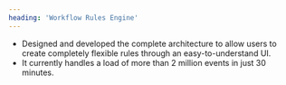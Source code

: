 ```yaml
---
heading: 'Workflow Rules Engine'
---
```


- Designed and developed the complete architecture to allow users to create completely flexible rules through an easy-to-understand UI.
- It currently handles a load of more than 2 million events in just 30 minutes.
